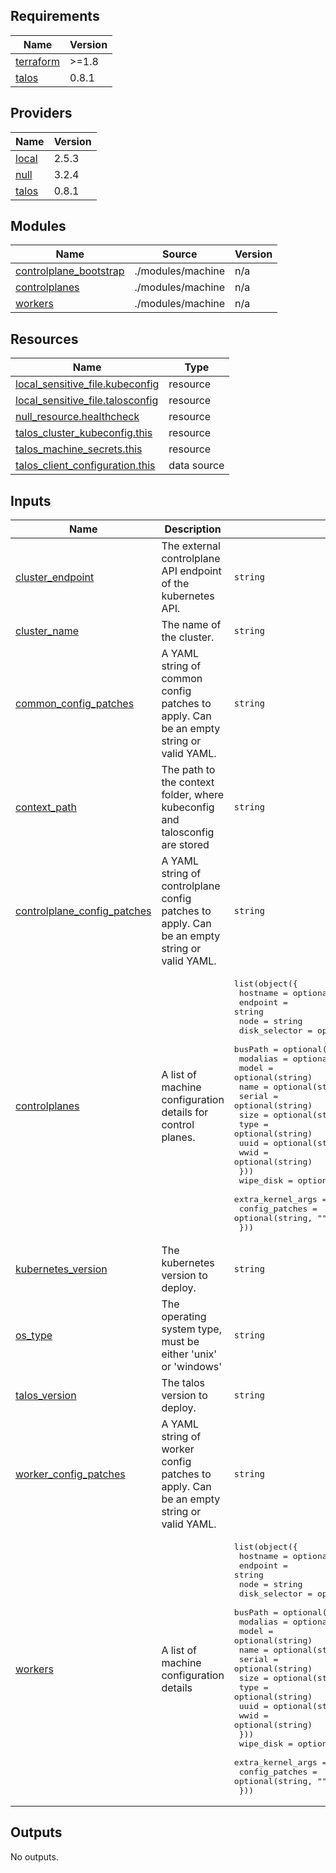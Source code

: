 <!-- BEGIN_TF_DOCS -->
## Requirements

| Name | Version |
|------|---------|
| <a name="requirement_terraform"></a> [terraform](#requirement\_terraform) | >=1.8 |
| <a name="requirement_talos"></a> [talos](#requirement\_talos) | 0.8.1 |

## Providers

| Name | Version |
|------|---------|
| <a name="provider_local"></a> [local](#provider\_local) | 2.5.3 |
| <a name="provider_null"></a> [null](#provider\_null) | 3.2.4 |
| <a name="provider_talos"></a> [talos](#provider\_talos) | 0.8.1 |

## Modules

| Name | Source | Version |
|------|--------|---------|
| <a name="module_controlplane_bootstrap"></a> [controlplane\_bootstrap](#module\_controlplane\_bootstrap) | ./modules/machine | n/a |
| <a name="module_controlplanes"></a> [controlplanes](#module\_controlplanes) | ./modules/machine | n/a |
| <a name="module_workers"></a> [workers](#module\_workers) | ./modules/machine | n/a |

## Resources

| Name | Type |
|------|------|
| [local_sensitive_file.kubeconfig](https://registry.terraform.io/providers/hashicorp/local/latest/docs/resources/sensitive_file) | resource |
| [local_sensitive_file.talosconfig](https://registry.terraform.io/providers/hashicorp/local/latest/docs/resources/sensitive_file) | resource |
| [null_resource.healthcheck](https://registry.terraform.io/providers/hashicorp/null/latest/docs/resources/resource) | resource |
| [talos_cluster_kubeconfig.this](https://registry.terraform.io/providers/siderolabs/talos/0.8.1/docs/resources/cluster_kubeconfig) | resource |
| [talos_machine_secrets.this](https://registry.terraform.io/providers/siderolabs/talos/0.8.1/docs/resources/machine_secrets) | resource |
| [talos_client_configuration.this](https://registry.terraform.io/providers/siderolabs/talos/0.8.1/docs/data-sources/client_configuration) | data source |

## Inputs

| Name | Description | Type | Default | Required |
|------|-------------|------|---------|:--------:|
| <a name="input_cluster_endpoint"></a> [cluster\_endpoint](#input\_cluster\_endpoint) | The external controlplane API endpoint of the kubernetes API. | `string` | `"https://localhost:6443"` | no |
| <a name="input_cluster_name"></a> [cluster\_name](#input\_cluster\_name) | The name of the cluster. | `string` | `"talos"` | no |
| <a name="input_common_config_patches"></a> [common\_config\_patches](#input\_common\_config\_patches) | A YAML string of common config patches to apply. Can be an empty string or valid YAML. | `string` | `""` | no |
| <a name="input_context_path"></a> [context\_path](#input\_context\_path) | The path to the context folder, where kubeconfig and talosconfig are stored | `string` | `""` | no |
| <a name="input_controlplane_config_patches"></a> [controlplane\_config\_patches](#input\_controlplane\_config\_patches) | A YAML string of controlplane config patches to apply. Can be an empty string or valid YAML. | `string` | `""` | no |
| <a name="input_controlplanes"></a> [controlplanes](#input\_controlplanes) | A list of machine configuration details for control planes. | <pre>list(object({<br/>    hostname = optional(string)<br/>    endpoint = string<br/>    node     = string<br/>    disk_selector = optional(object({<br/>      busPath  = optional(string)<br/>      modalias = optional(string)<br/>      model    = optional(string)<br/>      name     = optional(string)<br/>      serial   = optional(string)<br/>      size     = optional(string)<br/>      type     = optional(string)<br/>      uuid     = optional(string)<br/>      wwid     = optional(string)<br/>    }))<br/>    wipe_disk         = optional(bool, true)<br/>    extra_kernel_args = optional(list(string), [])<br/>    config_patches    = optional(string, "")<br/>  }))</pre> | `[]` | no |
| <a name="input_kubernetes_version"></a> [kubernetes\_version](#input\_kubernetes\_version) | The kubernetes version to deploy. | `string` | `"1.33.1"` | no |
| <a name="input_os_type"></a> [os\_type](#input\_os\_type) | The operating system type, must be either 'unix' or 'windows' | `string` | `"unix"` | no |
| <a name="input_talos_version"></a> [talos\_version](#input\_talos\_version) | The talos version to deploy. | `string` | `"1.10.3"` | no |
| <a name="input_worker_config_patches"></a> [worker\_config\_patches](#input\_worker\_config\_patches) | A YAML string of worker config patches to apply. Can be an empty string or valid YAML. | `string` | `""` | no |
| <a name="input_workers"></a> [workers](#input\_workers) | A list of machine configuration details | <pre>list(object({<br/>    hostname = optional(string)<br/>    endpoint = string<br/>    node     = string<br/>    disk_selector = optional(object({<br/>      busPath  = optional(string)<br/>      modalias = optional(string)<br/>      model    = optional(string)<br/>      name     = optional(string)<br/>      serial   = optional(string)<br/>      size     = optional(string)<br/>      type     = optional(string)<br/>      uuid     = optional(string)<br/>      wwid     = optional(string)<br/>    }))<br/>    wipe_disk         = optional(bool, true)<br/>    extra_kernel_args = optional(list(string), [])<br/>    config_patches    = optional(string, "")<br/>  }))</pre> | `[]` | no |

## Outputs

No outputs.
<!-- END_TF_DOCS -->